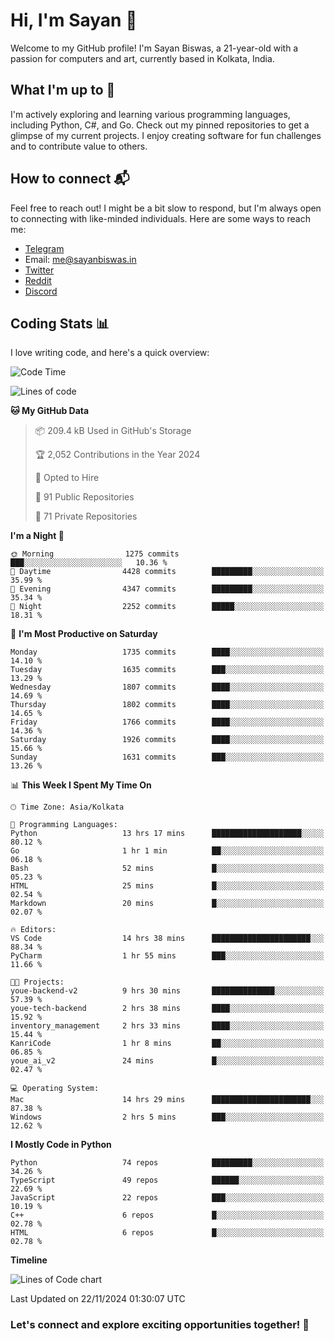 # Hi, I'm Sayan 👋

Welcome to my GitHub profile! I'm Sayan Biswas, a 21-year-old with a passion for computers and art, currently based in Kolkata, India.

## What I'm up to 🚀

I'm actively exploring and learning various programming languages, including Python, C#, and Go. Check out my pinned repositories to get a glimpse of my current projects. I enjoy creating software for fun challenges and to contribute value to others.

## How to connect 📬

Feel free to reach out! I might be a bit slow to respond, but I'm always open to connecting with like-minded individuals. Here are some ways to reach me:

- [Telegram](https://t.me/dank_as_fuck)
- Email: [me@sayanbiswas.in](mailto:me@sayanbiswas.in)
- [Twitter](https://twitter.com/TheDankDel)
- [Reddit](https://www.reddit.com/user/dank_as_fuck_/)
- [Discord](https://discordapp.com/users/506536929152466945)

## Coding Stats 📊

I love writing code, and here's a quick overview:

<!--START_SECTION:waka-->
![Code Time](http://img.shields.io/badge/Code%20Time-1%2C927%20hrs%2048%20mins-blue)

![Lines of code](https://img.shields.io/badge/From%20Hello%20World%20I%27ve%20Written-6.3%20million%20lines%20of%20code-blue)

**🐱 My GitHub Data** 

> 📦 209.4 kB Used in GitHub's Storage 
 > 
> 🏆 2,052 Contributions in the Year 2024
 > 
> 💼 Opted to Hire
 > 
> 📜 91 Public Repositories 
 > 
> 🔑 71 Private Repositories 
 > 
**I'm a Night 🦉** 

```text
🌞 Morning                1275 commits        ███░░░░░░░░░░░░░░░░░░░░░░   10.36 % 
🌆 Daytime                4428 commits        █████████░░░░░░░░░░░░░░░░   35.99 % 
🌃 Evening                4347 commits        █████████░░░░░░░░░░░░░░░░   35.34 % 
🌙 Night                  2252 commits        █████░░░░░░░░░░░░░░░░░░░░   18.31 % 
```
📅 **I'm Most Productive on Saturday** 

```text
Monday                   1735 commits        ████░░░░░░░░░░░░░░░░░░░░░   14.10 % 
Tuesday                  1635 commits        ███░░░░░░░░░░░░░░░░░░░░░░   13.29 % 
Wednesday                1807 commits        ████░░░░░░░░░░░░░░░░░░░░░   14.69 % 
Thursday                 1802 commits        ████░░░░░░░░░░░░░░░░░░░░░   14.65 % 
Friday                   1766 commits        ████░░░░░░░░░░░░░░░░░░░░░   14.36 % 
Saturday                 1926 commits        ████░░░░░░░░░░░░░░░░░░░░░   15.66 % 
Sunday                   1631 commits        ███░░░░░░░░░░░░░░░░░░░░░░   13.26 % 
```


📊 **This Week I Spent My Time On** 

```text
🕑︎ Time Zone: Asia/Kolkata

💬 Programming Languages: 
Python                   13 hrs 17 mins      ████████████████████░░░░░   80.12 % 
Go                       1 hr 1 min          ██░░░░░░░░░░░░░░░░░░░░░░░   06.18 % 
Bash                     52 mins             █░░░░░░░░░░░░░░░░░░░░░░░░   05.23 % 
HTML                     25 mins             █░░░░░░░░░░░░░░░░░░░░░░░░   02.54 % 
Markdown                 20 mins             █░░░░░░░░░░░░░░░░░░░░░░░░   02.07 % 

🔥 Editors: 
VS Code                  14 hrs 38 mins      ██████████████████████░░░   88.34 % 
PyCharm                  1 hr 55 mins        ███░░░░░░░░░░░░░░░░░░░░░░   11.66 % 

🐱‍💻 Projects: 
youe-backend-v2          9 hrs 30 mins       ██████████████░░░░░░░░░░░   57.39 % 
youe-tech-backend        2 hrs 38 mins       ████░░░░░░░░░░░░░░░░░░░░░   15.92 % 
inventory_management     2 hrs 33 mins       ████░░░░░░░░░░░░░░░░░░░░░   15.44 % 
KanriCode                1 hr 8 mins         ██░░░░░░░░░░░░░░░░░░░░░░░   06.85 % 
youe_ai_v2               24 mins             █░░░░░░░░░░░░░░░░░░░░░░░░   02.47 % 

💻 Operating System: 
Mac                      14 hrs 29 mins      ██████████████████████░░░   87.38 % 
Windows                  2 hrs 5 mins        ███░░░░░░░░░░░░░░░░░░░░░░   12.62 % 
```

**I Mostly Code in Python** 

```text
Python                   74 repos            █████████░░░░░░░░░░░░░░░░   34.26 % 
TypeScript               49 repos            ██████░░░░░░░░░░░░░░░░░░░   22.69 % 
JavaScript               22 repos            ███░░░░░░░░░░░░░░░░░░░░░░   10.19 % 
C++                      6 repos             █░░░░░░░░░░░░░░░░░░░░░░░░   02.78 % 
HTML                     6 repos             █░░░░░░░░░░░░░░░░░░░░░░░░   02.78 % 
```



**Timeline**

![Lines of Code chart](https://raw.githubusercontent.com/Dank-del/Dank-del/main/assets/bar_graph.png)


 Last Updated on 22/11/2024 01:30:07 UTC
<!--END_SECTION:waka-->

### Let's connect and explore exciting opportunities together! 🚀
